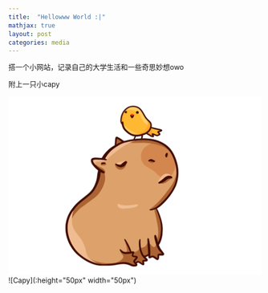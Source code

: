 ```yaml
---
title:  "Hellowww World :|"
mathjax: true
layout: post
categories: media
---
```

搭一个小网站，记录自己的大学生活和一些奇思妙想owo

附上一只小capy


![Capy](/assets/Capy.png)
![Capy](:height="50px" width="50px")


